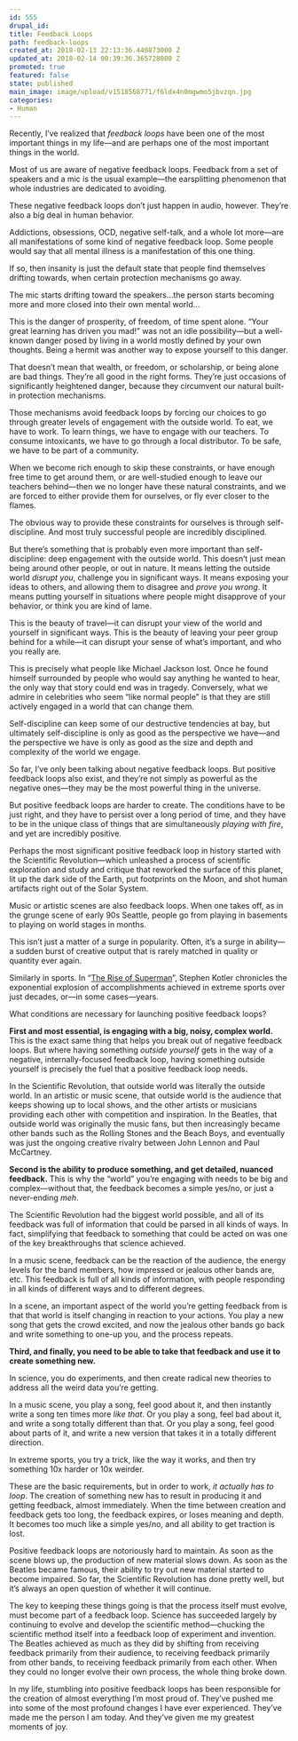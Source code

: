 ```yaml
---
id: 555
drupal_id: 
title: Feedback Loops
path: feedback-loops
created_at: 2018-02-13 22:13:36.440873000 Z
updated_at: 2018-02-14 00:39:36.365728000 Z
promoted: true
featured: false
state: published
main_image: image/upload/v1518568771/f6ldx4n0mgwmo5jbvzqn.jpg
categories:
- Human
---
```

Recently, I’ve realized that *feedback loops* have been one of the most important things in my life—and are perhaps one of the most important things in the world.

Most of us are aware of negative feedback loops. Feedback from a set of speakers and a mic is the usual example—the earsplitting phenomenon that whole industries are dedicated to avoiding. 

These negative feedback loops don’t just happen in audio, however. They’re also a big deal in human behavior. 

Addictions, obsessions, OCD, negative self-talk, and a whole lot more—are all manifestations of some kind of negative feedback loop. Some people would say that all mental illness is a manifestation of this one thing.

If so, then insanity is just the default state that people find themselves drifting towards, when certain protection mechanisms go away. 

The mic starts drifting toward the speakers…the person starts becoming more and more closed into their own mental world…

This is the danger of prosperity, of freedom, of time spent alone. “Your great learning has driven you mad!” was not an idle possibility—but a well-known danger posed by living in a world mostly defined by your own thoughts. Being a hermit was another way to expose yourself to this danger.

That doesn’t mean that wealth, or freedom, or scholarship, or being alone are bad things. They’re all good in the right forms. They’re just occasions of significantly heightened danger, because they circumvent our natural built-in protection mechanisms. 

Those mechanisms avoid feedback loops by forcing our choices to go through greater levels of engagement with the outside world. To eat, we have to work. To learn things, we have to engage with our teachers. To consume intoxicants, we have to go through a local distributor. To be safe, we have to be part of a community.

When we become rich enough to skip these constraints, or have enough free time to get around them, or are well-studied enough to leave our teachers behind—then we no longer have these natural constraints, and we are forced to either provide them for ourselves, or fly ever closer to the flames.

The obvious way to provide these constraints for ourselves is through self-discipline. And most truly successful people are incredibly disciplined.

But there’s something that is probably even more important than self-discipline: deep engagement with the outside world. This doesn’t just mean being around other people, or out in nature. It means letting the outside world *disrupt you*, challenge you in significant ways. It means exposing your ideas to others, and allowing them to disagree and *prove you wrong*. It means putting yourself in situations where people might disapprove of your behavior, or think you are kind of lame. 

This is the beauty of travel—it can disrupt your view of the world and yourself in significant ways. This is the beauty of leaving your peer group behind for a while—it can disrupt your sense of what’s important, and who you really are.

This is precisely what people like Michael Jackson lost. Once he found himself surrounded by people who would say anything he wanted to hear, the only way that story could end was in tragedy. Conversely, what we admire in celebrities who seem “like normal people” is that they are still actively engaged in a world that can change them.

Self-discipline can keep some of our destructive tendencies at bay, but ultimately self-discipline is only as good as the perspective we have—and the perspective we have is only as good as the size and depth and complexity of the world we engage.

So far, I’ve only been talking about negative feedback loops. But positive feedback loops also exist, and they’re not simply as powerful as the negative ones—they may be the most powerful thing in the universe.

But positive feedback loops are harder to create. The conditions have to be just right, and they have to persist over a long period of time, and they have to be in the unique class of things that are simultaneously *playing with fire*, and yet are incredibly positive.

Perhaps the most significant positive feedback loop in history started with the Scientific Revolution—which unleashed a process of scientific exploration and study and critique that reworked the surface of this planet, lit up the dark side of the Earth, put footprints on the Moon, and shot human artifacts right out of the Solar System.

Music or artistic scenes are also feedback loops. When one takes off, as in the grunge scene of early 90s Seattle, people go from playing in basements to playing on world stages in months. 

This isn’t just a matter of a surge in popularity. Often, it’s a surge in ability—a sudden burst of creative output that is rarely matched in quality or quantity ever again.

Similarly in sports. In “[The Rise of Superman](https://smile.amazon.com/Rise-Superman-Decoding-Ultimate-Performance/dp/B00I9IGP68/ref=as_li_ss_tl?ie=UTF8&qid=1518559699&sr=8-1&keywords=the+rise+of+superman&linkCode=ll1&tag=micahredding-20&linkId=6e6baa69a606e7c7224ad3485f89ed32)”, Stephen Kotler chronicles the exponential explosion of accomplishments achieved in extreme sports over just decades, or—in some cases—years. 

What conditions are necessary for launching positive feedback loops?

**First and most essential, is engaging with a big, noisy, complex world.** This is the exact same thing that helps you break out of negative feedback loops. But where having something *outside yourself* gets in the way of a negative, internally-focused feedback loop, having something outside yourself is precisely the fuel that a positive feedback loop needs.

In the Scientific Revolution, that outside world was literally the outside world. In an artistic or music scene, that outside world is the audience that keeps showing up to local shows, and the other artists or musicians providing each other with competition and inspiration. In the Beatles, that outside world was originally the music fans, but then increasingly became other bands such as the Rolling Stones and the Beach Boys, and eventually was just the ongoing creative rivalry between John Lennon and Paul McCartney.

**Second is the ability to produce something, and get detailed, nuanced feedback.** This is why the “world” you’re engaging with needs to be big and complex—without that, the feedback becomes a simple yes/no, or just a never-ending *meh*.

The Scientific Revolution had the biggest world possible, and all of its feedback was full of information that could be parsed in all kinds of ways. In fact, simplifying that feedback to something that could be acted on was one of the key breakthroughs that science achieved. 

In a music scene, feedback can be the reaction of the audience, the energy levels for the band members, how impressed or jealous other bands are, etc. This feedback is full of all kinds of information, with people responding in all kinds of different ways and to different degrees.

In a scene, an important aspect of the world you’re getting feedback from is that that world is itself changing in reaction to your actions. You play a new song that gets the crowd excited, and now the jealous other bands go back and write something to one-up you, and the process repeats. 

**Third, and finally, you need to be able to take that feedback and use it to create something new.**

In science, you do experiments, and then create radical new theories to address all the weird data you’re getting. 

In a music scene, you play a song, feel good about it, and then instantly write a song ten times more *like that*. Or you play a song, feel bad about it, and write a song totally different than that. Or you play a song, feel good about parts of it, and write a new version that takes it in a totally different direction.

In extreme sports, you try a trick, like the way it works, and then try something 10x harder or 10x weirder.

These are the basic requirements, but in order to work, *it actually has to loop*. The creation of something new has to result in producing it and getting feedback, almost immediately. When the time between creation and feedback gets too long, the feedback expires, or loses meaning and depth. It becomes too much like a simple yes/no, and all ability to get traction is lost. 

Positive feedback loops are notoriously hard to maintain. As soon as the scene blows up, the production of new material slows down. As soon as the Beatles became famous, their ability to try out new material started to become impaired. So far, the Scientific Revolution has done pretty well, but it’s always an open question of whether it will continue. 

The key to keeping these things going is that the process itself must evolve, must become part of a feedback loop. Science has succeeded largely by continuing to evolve and develop the scientific method—chucking the scientific method itself into a feedback loop of experiment and invention. The Beatles achieved as much as they did by shifting from receiving feedback primarily from their audience, to receiving feedback primarily from other bands, to receiving feedback primarily from each other. When they could no longer evolve their own process, the whole thing broke down.

In my life, stumbling into positive feedback loops has been responsible for the creation of almost everything I’m most proud of. They’ve pushed me into some of the most profound changes I have ever experienced. They’ve made me the person I am today. And they’ve given me my greatest moments of joy.
